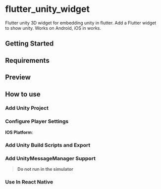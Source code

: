 # flutter_unity_widget

Flutter unity 3D widget for embedding unity in flutter. Add a Flutter widget to show unity. Works on Android, iOS in works.

## Getting Started
 
## Requirements

## Preview


## How to use


### Add Unity Project


### Configure Player Settings



**IOS Platform**:



### Add Unity Build Scripts and Export


### Add UnityMessageManager Support


> **Do not run in the simulator**

### Use In React Native
